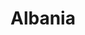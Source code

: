 ---
title: Albania
featured: false
private: false # do not show in list, only as feature
params:
  sort_order: desc 

resources:
- src: A_IMG_1204.JPEG
  title: Tirana

- src: A_IMG_1214.JPEG
  title: Tirana

- src: A_IMG_4307.JPEG
  title: |
    Tirana: Skanderberg Square.

- src: A_IMG_4310.JPEG
  title: |
    Tirana: Skanderberg Square.

- src: A_IMG_4311.JPEG
  title: Tirana

- src: A_IMG_4314_feature.JPEG
  title: |
    Tirana: This is Gjergj Kastrioti, commonly known as Skanderbeg. He is an Albanian national hero, who led a rebellion against the Ottoman Empire.

- src: A_IMG_4321.JPEG
  title: |
    Tirana: Downtown One Tower. An interesting feature of this tower is its uneven facade, which creates a map of Albania, with each part representing a town or city (visible only partially on the picture).

- src: A_IMG_4329.JPEG
  title: |
    Tirana: Skanderberg Square.

- src: A_IMG_4330.JPEG
  title: |
    Tirana: Skanderberg Square.

- src: A_IMG_4331.JPEG
  title: |
    Tirana: Et'hem Bej Mosque.

- src: A_IMG_4332.JPEG
  title: Tirana

# Berat
- src: B_IMG_4363.JPEG
  title: Berat

- src: B_IMG_4366.JPEG
  title: Berat

- src: B_IMG_4372.JPEG
  title: Berat

- src: B_IMG_4377.JPEG
  title: Berat

- src: B_IMG_4387.JPEG
  title: |
    Berat: The City of Thousand Windows.

- src: B_IMG_4395.JPEG
  title: Berat

- src: B_IMG_4400.JPEG
  title: |
    Berat: The City of Thousand Windows.

- src: B_IMG_4411.JPEG
  title: Berat

- src: B_IMG_4415.JPEG
  title: Berat

- src: B_IMG_4417.JPEG
  title: Berat

- src: B_IMG_4418.JPEG
  title: Berat

- src: B_IMG_4421.JPEG
  title: |
    Berat: The City of Thousand Windows.

- src: B_IMG_4437.JPEG
  title: Berat

- src: B_IMG_4468.JPEG
  title: |
    Berat: The Holy Trinity Church is a medieval Byzantine-era Albanian Orthodox church.

- src: B_IMG_4475.JPEG
  title: |
    Berat: The Holy Trinity Church is a medieval Byzantine-era Albanian Orthodox church.

- src: B_IMG_4484.JPEG
  title: Berat

- src: B_IMG_4485.JPEG
  title: Berat

# Himare
- src: C_IMG_4512.JPEG
  title: Himarë

- src: C_IMG_4524.JPEG
  title: Himarë

- src: C_IMG_4526.JPEG
  title: Himarë

# Sarandë
- src: D_IMG_4543.JPEG
  title: Sarandë

- src: D_IMG_4547.JPEG
  title: Sarandë

- src: D_IMG_4549.JPEG
  title: Sarandë

- src: D_IMG_4554.JPEG
  title: Sarandë

- src: D_IMG_4555.JPEG
  title: Sarandë

- src: D_IMG_4556.JPEG
  title: Sarandë

- src: D_IMG_4571.JPEG
  title: Sarandë

- src: D_IMG_4578.JPEG
  title: Sarandë
---